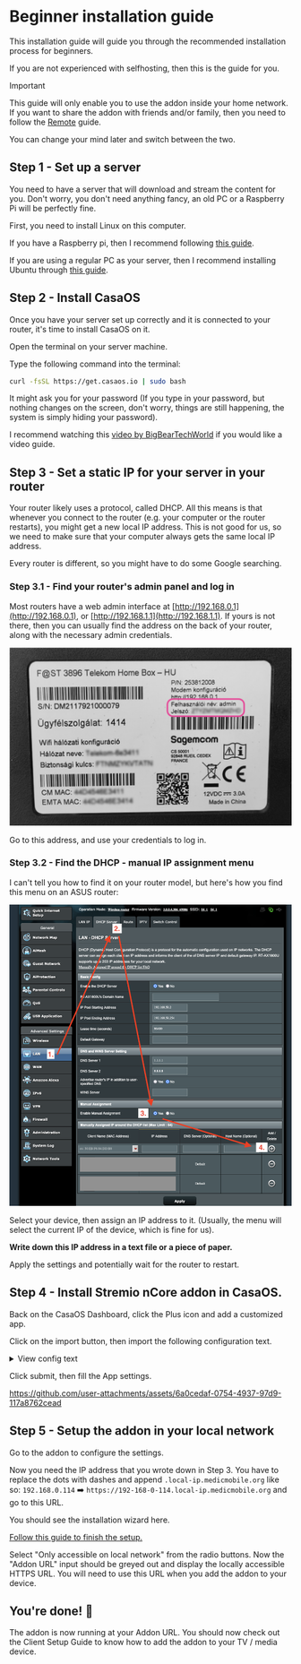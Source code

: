 # Beginner installation guide

This installation guide will guide you through the recommended installation process for beginners.

If you are not experienced with selfhosting, then this is the guide for you.

> [!IMPORTANT]
>
> This guide will only enable you to use the addon inside your home network.
> If you want to share the addon with friends and/or family, then you need to follow the [Remote](./remote-with-domain.md) guide.
>
> You can change your mind later and switch between the two.

## Step 1 - Set up a server

You need to have a server that will download and stream the content for you. Don't worry, you don't need anything fancy, an old PC or a Raspberry Pi will be perfectly fine.

First, you need to install Linux on this computer.

If you have a Raspberry pi, then I recommend following [this guide](https://www.raspberrypi.com/documentation/computers/getting-started.html).

If you are using a regular PC as your server, then I recommend installing Ubuntu through [this guide](https://ubuntu.com/tutorials/install-ubuntu-desktop).

## Step 2 - Install CasaOS

Once you have your server set up correctly and it is connected to your router, it's time to install CasaOS on it.

Open the terminal on your server machine.

Type the following command into the terminal:

```sh
curl -fsSL https://get.casaos.io | sudo bash
```

It might ask you for your password (If you type in your password, but nothing changes on the screen, don't worry, things are still happening, the system is simply hiding your password).

I recommend watching this [video by BigBearTechWorld](https://youtu.be/aNjMFI3e-14?si=ZbRi1jnYueBdAePU&t=188) if you would like a video guide.

## Step 3 - Set a static IP for your server in your router

Your router likely uses a protocol, called DHCP. All this means is that whenever you connect to the router (e.g. your computer or the router restarts), you might get a new local IP address. This is not good for us, so we need to make sure that your computer always gets the same local IP address.

Every router is different, so you might have to do some Google searching.

### Step 3.1 - Find your router's admin panel and log in

Most routers have a web admin interface at [http://192.168.0.1](http://192.168.0.1), or [http://192.168.1.1](http://192.168.1.1). If yours is not there, then you can usually find the address on the back of your router, along with the necessary admin credentials.

![Telekom Kaon back panel with admin panel address and credentials](./assets/telekom-kaon-admin-creds.png)

Go to this address, and use your credentials to log in.

### Step 3.2 - Find the DHCP - manual IP assignment menu

I can't tell you how to find it on your router model, but here's how you find this menu on an ASUS router:

![Go to LAN page. DHCP Server menu. Then enable manual assignment. Then go to the "Add" button which looks like a plus sign.](./assets/asus-manual-ip-menu.png)

Select your device, then assign an IP address to it. (Usually, the menu will select the current IP of the device, which is fine for us).

**Write down this IP address in a text file or a piece of paper.**

Apply the settings and potentially wait for the router to restart.

## Step 4 - Install Stremio nCore addon in CasaOS.

Back on the CasaOS Dashboard, click the Plus icon and add a customized app.

Click on the import button, then import the following configuration text.

<details>
<summary>View config text</summary>

```yml
name: stremio-ncore-addon
services:
  stremio-ncore-addon:
    environment:
      - NCORE_PASSWORD=
      - NCORE_USERNAME=
      - HTTPS_PORT=443
      - TMDB_API_KEY=
    image: detarkende/stremio-ncore-addon:0.6.0
    ports:
      - target: 443 # Make sure that these match the `HTTPS_PORT` env var
        published: '443' # Make sure that these match the `HTTPS_PORT` env var
        protocol: tcp
    restart: unless-stopped
    volumes:
      - type: bind
        source: /DATA/AppData/stremio-ncore-addon
        target: /addon
x-casaos:
  icon: https://github.com/detarkende/stremio-ncore-addon/blob/master/client/public/stremio-ncore-addon-logo-rounded.png?raw=true
  scheme: https
  title:
    custom: Stremio nCore addon
```

</details>

Click submit, then fill the App settings.

https://github.com/user-attachments/assets/6a0cedaf-0754-4937-97d9-117a8762cead

## Step 5 - Setup the addon in your local network

Go to the addon to configure the settings.

Now you need the IP address that you wrote down in Step 3. You have to replace the dots with dashes and append `.local-ip.medicmobile.org` like so: `192.168.0.114` ➡️ `https://192-168-0-114.local-ip.medicmobile.org` and go to this URL.

You should see the installation wizard here.

[Follow this guide to finish the setup.](../addon-settings/addon-settings.md)

Select "Only accessible on local network" from the radio buttons. Now the "Addon URL" input should be greyed out and display the locally accessible HTTPS URL. You will need to use this URL when you add the addon to your device.

## You're done! 🎉

The addon is now running at your Addon URL. You should now check out the Client Setup Guide to know how to add the addon to your TV / media device.
